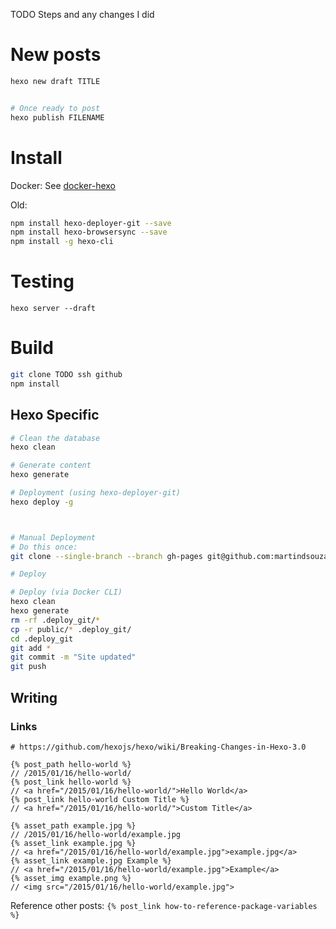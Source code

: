 TODO Steps and any changes I did


# New posts

```bash
hexo new draft TITLE


# Once ready to post
hexo publish FILENAME
```

# Install

Docker: See [docker-hexo](https://github.com/martindsouza/docker-hexo)


Old: 

```bash
npm install hexo-deployer-git --save
npm install hexo-browsersync --save
npm install -g hexo-cli
```

# Testing

`hexo server --draft`

# Build

```bash
git clone TODO ssh github
npm install
```

## Hexo Specific

```bash
# Clean the database
hexo clean

# Generate content
hexo generate

# Deployment (using hexo-deployer-git)
hexo deploy -g



# Manual Deployment
# Do this once:
git clone --single-branch --branch gh-pages git@github.com:martindsouza/talkapex.git .deploy_git

# Deploy

# Deploy (via Docker CLI)
hexo clean
hexo generate
rm -rf .deploy_git/*
cp -r public/* .deploy_git/
cd .deploy_git
git add *
git commit -m "Site updated"
git push

```

## Writing

### Links

```
# https://github.com/hexojs/hexo/wiki/Breaking-Changes-in-Hexo-3.0

{% post_path hello-world %}
// /2015/01/16/hello-world/
{% post_link hello-world %}
// <a href="/2015/01/16/hello-world/">Hello World</a>
{% post_link hello-world Custom Title %}
// <a href="/2015/01/16/hello-world/">Custom Title</a>

{% asset_path example.jpg %}
// /2015/01/16/hello-world/example.jpg
{% asset_link example.jpg %}
// <a href="/2015/01/16/hello-world/example.jpg">example.jpg</a>
{% asset_link example.jpg Example %}
// <a href="/2015/01/16/hello-world/example.jpg">Example</a>
{% asset_img example.png %}
// <img src="/2015/01/16/hello-world/example.jpg">
```

Reference other posts: `{% post_link how-to-reference-package-variables %}`
